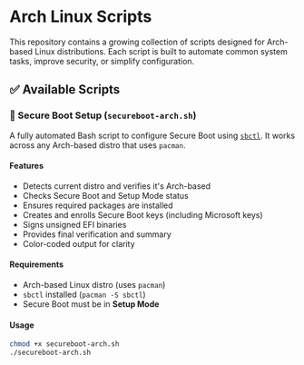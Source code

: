 # Arch Linux Scripts

This repository contains a growing collection of scripts designed for Arch-based Linux distributions. Each script is built to automate common system tasks, improve security, or simplify configuration.

## ✅ Available Scripts

### 🔐 Secure Boot Setup (`secureboot-arch.sh`)

A fully automated Bash script to configure Secure Boot using [`sbctl`](https://github.com/Foxboron/sbctl). It works across any Arch-based distro that uses `pacman`.

#### Features

- Detects current distro and verifies it's Arch-based
- Checks Secure Boot and Setup Mode status
- Ensures required packages are installed
- Creates and enrolls Secure Boot keys (including Microsoft keys)
- Signs unsigned EFI binaries
- Provides final verification and summary
- Color-coded output for clarity

#### Requirements

- Arch-based Linux distro (uses `pacman`)
- `sbctl` installed (`pacman -S sbctl`)
- Secure Boot must be in **Setup Mode**

#### Usage

```bash
chmod +x secureboot-arch.sh
./secureboot-arch.sh
